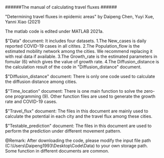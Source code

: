 ######The manual of calculating travel fluxes ######

"Determining travel fluxes in epidemic areas" by Daipeng Chen, Yuyi Xue, Yanni Xiao (2021)

The matlab code is edited under MATLAB 2021a.

$"Data" document:
              It includes four datasets.
              1.The New_cases is daily reported COVID-19 cases in all citites. 
              2.The Population_flow is the estimated mobility network among the cities. We recommend
                 replacing it with real data if available.
              3.The Growth_rate is the estimated parameters in fomular (6) which gives the value of growth rate.
              4.The Diffusion_distance is the calculation result of the code in "Diffusion_distance" document.

$"Diffusion_distance" document:
              There is only one code used to calculate the diffusion distance among cities.

$"Time_location" document:
              There is one main function to solve the zero-one programming (9). Other function files are used
              to generate the growth rate and COVID-19 cases.

$"Travel_flux" document:
              The files in this document are mainly used to calculate the potential in each city and the travel flux 
              among these cities.

$"Testable_prediction" document:
              The files in this document are used to perform the prediction under different movement pattern. 

@Remark: After downloading the code, please modify the input file path (C:\Users\Daipeng1993\Desktop\Code\Data\) to your own storage path. Some function in different documents are common.
